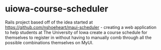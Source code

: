 # uiowa-course-scheduler

Rails project based off of the idea started at https://github.com/nshoeheart/maui-scheduler - creating a web application to help students at The University of Iowa create a course schedule for themselves to register in without having to manually comb through all the possible combinations themselves on MyUI.
